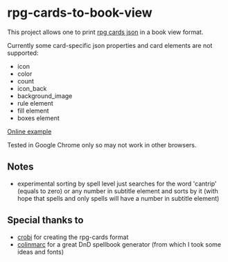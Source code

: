 # rpg-cards-to-book-view

This project allows one to print [rpg cards json](https://crobi.github.io/rpg-cards/) in a book view format.

Currently some card-specific json properties and card elements are not supported:

- icon
- color
- count
- icon_back
- background_image
- rule element
- fill element
- boxes element

[Online example](https://arwyl.github.io/rpg-cards-to-book-view/)

Tested in Google Chrome only so may not work in other browsers.


## Notes
- experimental sorting by spell level just searches for the word 'cantrip' (equals to zero) or any number in subtitle element and sorts by it (with hope that spells and only spells will have a number in subtitle element)


## Special thanks to

- [crobi](https://github.com/crobi) for creating the rpg-cards format
- [colinmarc](https://github.com/colinmarc) for a great DnD spellbook generator (from which I took some ideas and fonts)
